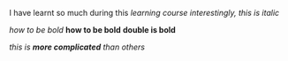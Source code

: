 I have learnt so much during this *learning course*
_interestingly, this is italic_

*how to be bold*
__how to be bold__
**double is bold**

_this is **more complicated** than others_
